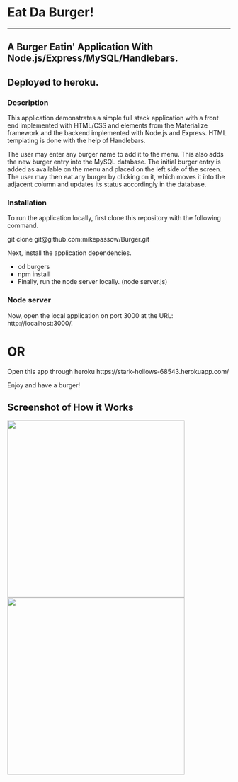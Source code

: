 


<h1>Eat Da Burger!</h1>
<hr>
<h2>A Burger Eatin' Application With Node.js/Express/MySQL/Handlebars.</h2> 
<h2>Deployed to heroku.</h2>

<h3>Description</h3>
<p>This application demonstrates a simple full stack application with a front end implemented with HTML/CSS and elements from the Materialize framework and the backend implemented with Node.js and Express. HTML templating is done with the help of Handlebars.</p>

<p>The user may enter any burger name to add it to the menu. This also adds the new burger entry into the MySQL database. The initial burger entry is added as available on the menu and placed on the left side of the screen. The user may then eat any burger by clicking on it, which moves it into the adjacent column and updates its status accordingly in the database.</p>

<h3>Installation</h3>
<p>To run the application locally, first clone this repository with the following command.</p>

<p>git clone git@github.com:mikepassow/Burger.git</p>

<p>Next, install the application dependencies.</p>
<ul>
<li>cd burgers</li>
<li>npm install</li>
<li>Finally, run the node server locally. (node server.js)</li>
</ul>

<h3>Node server</h3>
<p>Now, open the local application on port 3000 at the URL: http://localhost:3000/.</p>

<h1>OR</h1>

<p>Open this app through heroku <link>https://stark-hollows-68543.herokuapp.com/</link></p>

<p>Enjoy and have a burger!</p>

<h2>Screenshot of How it Works</h2>

<div>
    <img src="screenshots/burger1" width="400px"> 
     <img src="screenshots/bamazon.png" width="400px"> 
</div>